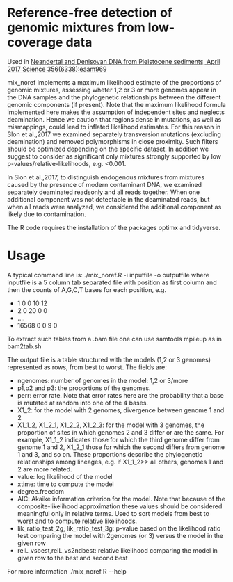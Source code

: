 # Reference-free detection of genomic mixtures from low-coverage data
Used in [Neandertal and Denisovan DNA from Pleistocene sediments, April 2017 Science 356(6338):eaam969](dx.doi.org/10.1126/science.aam9695)

mix_noref implements a maximum likelihood estimate of the proportions of genomic mixtures, assessing wheter 1,2 or 3 or more genomes appear in the DNA samples and the phylogenetic relationships between the different genomic components (if present).
Note that the maximum likelihood formula implemented here makes the assumption of independent sites and neglects deamination. Hence we caution that regions dense in mutations, as well as mismappings, could lead to inflated likelihood estimates. For this reason in Slon et al.,2017 we examined separately transversion mutations (excluding deamination) and removed polymorphisms in close proximity. Such filters should be optimized depending on the specific dataset. In addition we suggest to consider as significant only mixtures strongly supported by low p-values/relative-likelihoods, e.g. <0.001.

In Slon et al.,2017, to distinguish endogenous mixtures from mixtures caused by the presence of modern contaminant DNA, we examined separately deaminated readsonly and all reads together. When one additional component was not detectable in the deaminated reads, but when all reads were analyzed, we considered the additional component as likely due to contamination.

The R code requires the installation of the packages optimx and tidyverse.

# Usage

A typical command line is:
./mix_noref.R -i inputfile -o outputfile
where inputfile is a 5 column tab separated file with position as first column and then the counts of A,G,C,T bases for each position, e.g.

- 1 0 0 10 12
- 2 0 20 0 0
- ....
- 16568 0 0 9 0

To extract such tables from a .bam file one can use samtools mpileup as in bam2tab.sh

The output file is a table structured with the models (1,2 or 3 genomes) represented as rows, from best to worst. The fields are:
- ngenomes: number of genomes in the model: 1,2 or 3/more
- p1,p2 and p3: the proportions of the genomes.
- perr: error rate. Note that error rates here are the probability that a base is mutated at random into one of the 4 bases.
- X1_2: for the model with 2 genomes, divergence between genome 1 and 2
- X1_1_2, X1_2_1, X1_2_2, X1_2_3: for the model with 3 genomes, the proportion of sites in which genomes 2 and 3 differ or are the same. For example, X1_1_2 indicates those for which the third genome differ from genome 1 and 2, X1_2_1 those for which the second differs from genome 1 and 3, and so on. These proportions describe the phylogenetic relationships among lineages, e.g. if X1_1_2>> all others, genomes 1 and 2 are more related.
- value: log likelihood of the model
- xtime: time to compute the model
- degree.freedom
- AIC: Akaike information criterion for the model. Note that because of the composite-likelihood approximation these values should be considered meaningful only in relative terms. Used to sort models from best to worst and to compute relative likelihoods.
- lik_ratio_test_2g, lik_ratio_test_3g: p-value based on the likelihood ratio test comparing the model with 2genomes (or 3) versus the model in the given row
- relL_vsbest,relL_vs2ndbest: relative likelihood comparing the model in given row to the best and second best

For more information
./mix_noref.R --help






